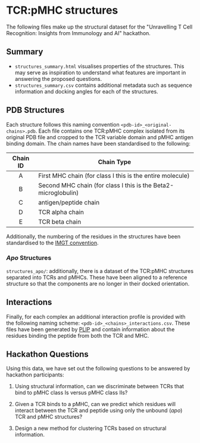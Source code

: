 # TCR:pMHC structures

The following files make up the structural dataset for the "Unravelling T Cell Recognition: Insights from Immunology and AI" hackathon.

## Summary

* `structures_summary.html` visualises properties of the structures. This may serve as inspiration to understand what features are important in answering the proposed questions.
* `structures_summary.csv` contains additional metadata such as sequence information and docking angles for each of the structures.

## PDB Structures

Each structure follows this naming convention `<pdb-id>_<original-chains>.pdb`. Each file contains one TCR:pMHC complex isolated from its original PDB file and cropped to the TCR variable domain and pMHC antigen binding domain. The chain names have been standardised to the following:

| Chain ID | Chain Type                                                     |
| :------: | -------------------------------------------------------------- |
|    A     | First MHC chain (for class I this is the entire molecule)      |
|    B     | Second MHC chain (for class I this is the Beta2-microglobulin) |
|    C     | antigen/peptide chain                                          |
|    D     | TCR alpha chain                                                |
|    E     | TCR beta chain                                                 |

Additionally, the numbering of the residues in the structures have been standardised to the [IMGT convention](https://www.imgt.org/IMGTScientificChart/#B).

### *Apo* Structures

`structures_apo/`: additionally, there is a dataset of the TCR:pMHC structures separated into TCRs and pMHCs. These have been aligned to a reference structure so that the components are no longer in their docked orientation.

## Interactions

Finally, for each complex an additional interaction profile is provided with the following naming scheme: `<pdb-id>_<chains>_interactions.csv`. These files have been generated by [PLIP](https://academic.oup.com/nar/article/49/W1/W530/6266421) and contain information about the residues binding the peptide from both the TCR and MHC.

## Hackathon Questions

Using this data, we have set out the following questions to be answered by hackathon participants:

1. Using structural information, can we discriminate between TCRs that bind to pMHC class Is versus pMHC class IIs?

2. Given a TCR binds to a pMHC, can we predict which residues will interact between the TCR and peptide using only the unbound (*apo*) TCR and pMHC structures?

3. Design a new method for clustering TCRs based on structural information.